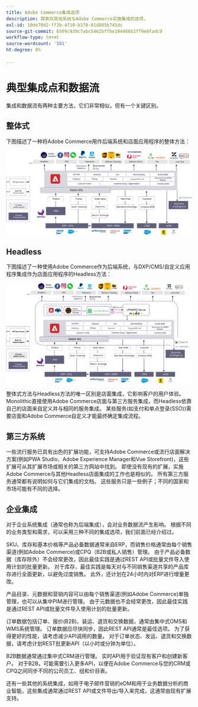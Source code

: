 ```yaml
---
title: Adobe Commerce集成选项
description: 探索将其他系统与Adobe Commerce实施集成的选项。
exl-id: 10de70d2-ff3b-4f10-b370-01d805b745dc
source-git-commit: 6509c939c7abc5462bffbe104466b2ff9e6fadc9
workflow-type: tm+mt
source-wordcount: '581'
ht-degree: 0%

---
```


# 典型集成点和数据流

集成和数据流有两种主要方法，它们非常相似，但有一个关键区别。

## 整体式

下图描述了一种将Adobe Commerce用作后端系统和店面应用程序的整体方法：

![Adobe Commerce整体图](../../assets/playbooks/integration-monolith.svg)

## Headless

下图描述了一种使用Adobe Commerce作为后端系统，与DXP/CMS/自定义应用程序集成作为店面应用程序的Headless方法：

![Adobe Commerce headless图](../../assets/playbooks/integration-headless.svg)

整体式方法与Headless方法的唯一区别是店面集成，它影响客户的用户体验。 Monolithic直接使用Adobe Commerce店面与第三方服务集成，而Headless依靠自己的店面来自定义并与相同的服务集成。 某些服务(如支付和单点登录(SSO))需要店面和Adobe Commerce自定义才能最终确定集成流程。

## 第三方系统

一些流行服务已具有出色的扩展功能，可支持Adobe Commerce或流行店面解决方案(例如PWA Studio、Adobe Experience Manager和Vue Storefront)，这些扩展可从其扩展市场或相关的第三方网站中找到。 即使没有现有的扩展，实施Adobe Commerce与其他Headless店面集成的工作也是相似的。 所有第三方服务通常都有说明如何与它们集成的文档。 这些服务只是一些例子；不同的国家和市场可能有不同的选择。

## 企业集成

对于企业系统集成（通常也称为后端集成），会对业务数据流产生影响。 根据不同的业务类型和需求，可以采用三种不同的集成选项，我们前面已经介绍过。

SKU、库存和基本价格等产品必备数据通常来自ERP，而销售价格通常由每个销售渠道(例如Adobe Commerce)或CPQ（B2B或私人销售）管理。 由于产品必备数据（库存除外）不会经常更改，因此最佳实践是通过REST API或批量文件导入使用计划的批量更新。 对于库存，最佳实践是每天对与不同销售渠道共享的产品库存进行全面更新，以避免过度销售。 此外，还计划在24小时内对ERP进行增量更改。

产品目录、元数据和营销内容可以由每个销售渠道(例如Adobe Commerce)单独管理，也可以从集中PIM进行管理。 由于元数据也不会经常更改，因此最佳实践是通过REST API或批量文件导入使用计划的批量更新。

订单数据包括订单、报价(B2B)、装运、退货和交换数据，通常由集中式OMS和WMS系统管理。 订单数据应尽快同步，因此REST API通常是最佳选项。 为了获得更好的性能，请考虑减少API调用的数量。 对于订单状态、发运、退货和交换数据，请考虑计划REST批更新API（以小时或分钟为单位）。

B2B数据通常通过集中式CRM进行管理。 实时API用于验证现有客户和创建新客户。 对于B2B，可能需要引入更多API，以便在Adobe Commerce与您的CRM或CPQ之间同步不同的公司员工、组和价目表。

还有一些其他的系统集成，如用于电子邮件营销的eDM和用于业务数据分析的商业智能，这些集成通常通过REST API或文件导出/导入来完成，这通常由现有扩展支持。
